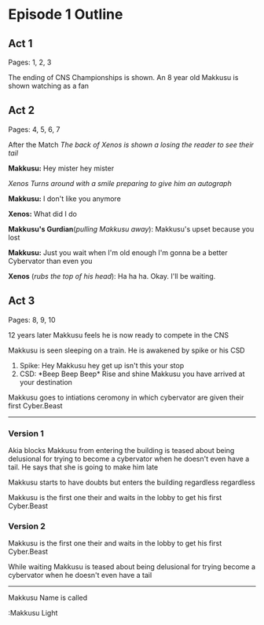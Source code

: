 # Episode 1 Outline
## Act 1
Pages: 1, 2, 3

The ending of CNS Championships is shown. An 8 year old Makkusu is shown watching as a fan

## Act 2
Pages: 4, 5, 6, 7

After the Match
*The back of Xenos is shown a losing the reader to see their tail*

**Makkusu:** Hey mister hey mister 

*Xenos Turns around with a smile preparing to give him an autograph*

**Makkusu:** I don't like you anymore

**Xenos:** What did I do

**Makkusu's Gurdian**(*pulling Makkusu away*): Makkusu's upset because you lost

**Makkusu:** Just you wait when I'm old enough I'm gonna be a better Cybervator than even you

**Xenos** (*rubs the top of his head*): Ha ha ha. Okay. I'll be waiting.



## Act 3
Pages: 8, 9, 10

12 years later Makkusu feels he is now ready to compete in the CNS

Makkusu is seen sleeping on a train. He is awakened by spike or his CSD
  1. Spike: Hey Makkusu hey get up isn't this your stop
  1. CSD: \*Beep Beep Beep\* Rise and shine Makkusu you have arrived at your destination
  
Makkusu goes to intiations ceromony in which cybervator are given their first Cyber.Beast

<hr>

### Version 1
Akia blocks Makkusu from entering the building is teased about being delusional for trying to become a cybervator when he doesn't even have a tail. He says that she is going to make him late

Makkusu starts to have doubts but enters the building regardless regardless

Makkusu is the first one their and waits in the lobby to get his first Cyber.Beast


### Version 2
Makkusu is the first one their and waits in the lobby to get his first Cyber.Beast

While waiting Makkusu is teased about being delusional for trying become a cybervator when he doesn't even have a tail

<hr>

Makkusu Name is called

:Makkusu Light



